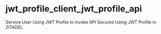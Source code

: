 # jwt_profile_client_jwt_profile_api
Service User Using JWT Profile to invoke API Secured Using JWT Profile in ZITADEL
